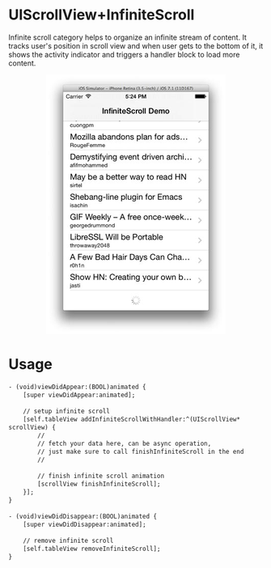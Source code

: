 UIScrollView+InfiniteScroll
===========================

Infinite scroll category helps to organize an infinite stream of content. It tracks user's position in scroll view and when user gets to the bottom of it, it shows the activity indicator and triggers a handler block to load more content.

<p align="center"><img src="InfiniteScrollScreenshot.jpg" /></p>

# Usage

```objc
- (void)viewDidAppear:(BOOL)animated {
    [super viewDidAppear:animated];

    // setup infinite scroll
    [self.tableView addInfiniteScrollWithHandler:^(UIScrollView* scrollView) {
        //
        // fetch your data here, can be async operation,
        // just make sure to call finishInfiniteScroll in the end
        //

        // finish infinite scroll animation
        [scrollView finishInfiniteScroll];
    }];
}

- (void)viewDidDisappear:(BOOL)animated {
    [super viewDidDisappear:animated];

    // remove infinite scroll
    [self.tableView removeInfiniteScroll];
}
```
